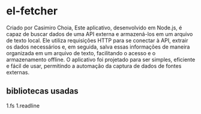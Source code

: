 # el-fetcher

Criado por Casimiro Choia, Este aplicativo, desenvolvido em Node.js, é capaz de buscar dados de uma API externa e armazená-los em um arquivo de texto local. Ele utiliza requisições HTTP para se conectar à API, extrair os dados necessários e, em seguida, salva essas informações de maneira organizada em um arquivo de texto, facilitando o acesso e o armazenamento offline. O aplicativo foi projetado para ser simples, eficiente e fácil de usar, permitindo a automação da captura de dados de fontes externas.

## bibliotecas usadas

1.fs
1.readline